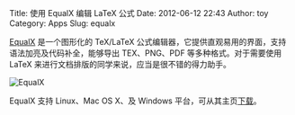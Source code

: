 Title: 使用 EqualX 编辑 LaTeX 公式
Date: 2012-06-12 22:43
Author: toy
Category: Apps
Slug: equalx

[EqualX][e] 是一个图形化的 TeX/LaTeX
公式编辑器，它提供直观易用的界面，支持语法加亮及代码补全，能够导出
TEX、PNG、PDF 等多种格式。对于需要使用 LaTeX
来进行文档排版的同学来说，应当是很不错的得力助手。

![EqualX](http://linuxtoy.org/img/2012/06/equalx.png)

EqualX 支持 Linux、Mac OS X、及 Windows
平台，可从其主页[下载](http://equalx.sourceforge.net/downloads.html)。

[e]: http://equalx.sourceforge.net
